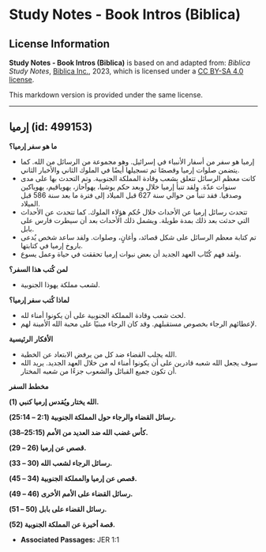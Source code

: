 # Study Notes - Book Intros (Biblica)

## License Information

**Study Notes - Book Intros (Biblica)** is based on and adapted from: _Biblica Study Notes_, [Biblica Inc.](https://www.biblica.com/), 2023, which is licensed under a [CC BY-SA 4.0 license](https://creativecommons.org/licenses/by-sa/4.0/legalcode.en).

This markdown version is provided under the same license.



--------------------------------

## إرميا (id: 499153)

**ما هو سفر إرميا؟**

* إرميا هو سفر من أسفار الأنبياء في إسرائيل. وهو مجموعة من الرسائل من الله. كما يتضمن صلوات إرميا وقصصًا تم تسجيلها أيضًا في الملوك الثاني والأخبار الثاني.
* كانت معظم الرسائل تتعلق بشعب وقادة المملكة الجنوبية. وتم التحدث بها على مدى سنوات عدّة. ولقد تنبأ إرميا خلال وبعد حكم يوشيا، يهوآحاز، يهوياقيم، يهوياكين وصدقيا. فقد تنبأ من حوالي سنة 627 قبل الميلاد إلى فترة ما بعد سنة 586 قبل الميلاد.
* تتحدث رسائل إرميا عن الأحداث خلال حُكم هؤلاء الملوك. كما تتحدث عن الأحداث التي حدثت بعد ذلك بمدة طويلة. ويشمل ذلك الأحداث بعد أن سيطرت فارس على بابل.
* تم كتابة معظم الرسائل على شكل قصائد، وأغانٍ، وصلوات. ولقد ساعد شخص يُدعى باروخ إرميا في كتابتها.
* ولقد فهم كُتّاب العهد الجديد أن بعض نبوات إرميا تحققت في حياة وعمل يسوع.

**لمن كُتب هذا السفر؟**

* لشعب مملكة يهوذا الجنوبية.

**لماذا كُتب سفر إرميا؟**

* لحث شعب وقادة المملكة الجنوبية على أن يكونوا أمناء لله.
* لإعطائهم الرجاء بخصوص مستقبلهم. وقد كان الرجاء مبنيًا على محبة الله الأمينة لهم.

**الأفكار الرئيسية**

* الله يجلب القضاء ضد كل من يرفض الابتعاد عن الخطية.
* سوف يجعل الله شعبه قادرين على أن يكونوا أمناء له من خلال العهد الجديد. يريد الله أن تكون جميع القبائل والشعوب جزءًا من شعبه المختار.

**مخطط السفر**

**الله يختار ويُقدس إرميا كنبي (1\).**

**رسائل القضاء والرجاء حول المملكة الجنوبية (2:1 – 25:14\).**

**كأس غضب الله ضد العديد من الأمم (25:15–38\).**

**قصص عن إرميا (26 – 29\).**

**رسائل الرجاء لشعب الله (30 ­– 33\).**

**قصص عن إرميا والمملكة الجنوبية (34 – 45\).**

**رسائل القضاء على الأمم الأخرى (46 – 49\).**

**رسائل القضاء على بابل (50 – 51\).**

**قصة أخيرة عن المملكة الجنوبية (52\).**

* **Associated Passages:** JER 1:1

